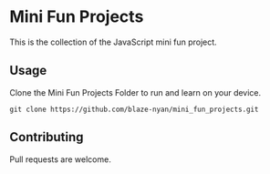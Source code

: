 # Mini Fun Projects

This is the collection of the JavaScript mini fun project.

## Usage

Clone the Mini Fun Projects Folder to run and learn on your device.

```git
git clone https://github.com/blaze-nyan/mini_fun_projects.git
```


## Contributing

Pull requests are welcome.
